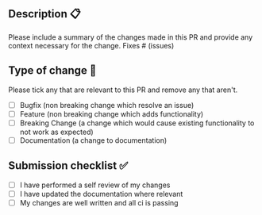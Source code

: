 ## Description 📋

Please include a summary of the changes made in this PR and provide any context necessary for the change.
Fixes # (issues)

## Type of change 🤔

Please tick any that are relevant to this PR and remove any that aren't.

- [ ] Bugfix (non breaking change which resolve an issue)
- [ ] Feature (non breaking change which adds functionality)
- [ ] Breaking Change (a change which would cause existing functionality to not work as expected)
- [ ] Documentation (a change to documentation)

## Submission checklist ✅

- [ ] I have performed a self review of my changes
- [ ] I have updated the documentation where relevant
- [ ] My changes are well written and all ci is passing
